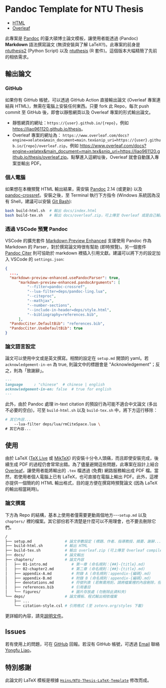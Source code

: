 # Pandoc Template for NTU Thesis

- [HTML](https://yongfu.name/thesis/)
- [Overleaf](https://www.overleaf.com/docs?snip_uri=https://yongfu.name/thesis/overleaf.zip&engine=xelatex&main_document=main.tex)


此專案是 [Pandoc](https://github.com/jgm/pandoc) 的臺大碩博士論文模板，讓使用者能透過 (Pandoc) **Markdown** 語法撰寫論文 (無須安裝與了解 LaTeX!!)。此專案的前身是 [ntuthesis2](https://github.com/liao961120/ntuthesis2) (Python Script) 以及 [ntuthesis](https://github.com/liao961120/ntuthesis) (R 套件)。這個版本大幅精簡了先前的相依需求。


輸出論文
------------------

### GitHub

如果你有 GitHub 帳號，可以透過 GitHub Action 直接輸出論文 (Overleaf 專案連結與 HTML)，無需在電腦上安裝任何東西。只要 fork 此 Repo，每次 push commit 至 GitHub 後，即會以靜態網頁以及 Overleaf 專案的形式輸出論文。

- 靜態網頁的網址：`https://{user}.github.io/{repo}`，例如 <https://liao961120.github.io/thesis>。
- Overleaf 專案的網址為： `https://www.overleaf.com/docs?engine=xelatex&main_document=main.tex&snip_uri=https://{user}.github.io/{repo}/overleaf.zip`，例如 <https://www.overleaf.com/docs?engine=xelatex&main_document=main.tex&snip_uri=https://liao961120.github.io/thesis/overleaf.zip>。點擊進入這網址後，Overleaf 就會自動匯入專案並輸出 PDF。


### 個人電腦

如果想在本機預覽 HTML 輸出結果，需安裝 [Pandoc](https://github.com/jgm/pandoc/releases) 2.14 (或更新) 以及 [pandoc-crossref](https://github.com/lierdakil/pandoc-crossref/releases)。安裝之後，至 Terminal 執行下方指令 (Windows 系統因為沒有 Shell，建議可以安裝 [Git Bash](https://gitforwindows.org)):

```bash
bash build-html.sh  # 輸出 docs/index.html
bash build-tex.sh   # 輸出 docs/overleaf.zip，可上傳至 Overleaf 或是自己輸出成 PDF
```

### 透過 VSCode 預覽 Pandoc

VSCode 的擴充套件 [Markdown Preview Enhanced](https://marketplace.visualstudio.com/items?itemName=shd101wyy.markdown-preview-enhanced) 支援使用 Pandoc 作為 Markdown 的 Parser，對於撰寫論文時很有幫助 (即時預覽)。另一個套件 [Pandoc Citer](https://marketplace.visualstudio.com/items?itemName=notZaki.pandocciter) 則可協助於 markdown 裡插入引用文獻。建議可以將下方的設定加入 VSCode 的 `settings.json`:

```json
{
  ...,
  "markdown-preview-enhanced.usePandocParser": true,
      "markdown-preview-enhanced.pandocArguments": [
          "--filter=pandoc-crossref",
          "--lua-filter=deps/pandoc-ling.lua",
          "--citeproc",
          "--mathjax",
          "--number-sections",
          "--include-in-header=deps/style.html",
          "--bibliography=references.bib",
      ],
  "PandocCiter.DefaultBib": "references.bib",
  "PandocCiter.UseDefaultBib": true
}
```


### 論文語言設定

論文可以使用中文或是英文撰寫。相關的設定在 `setup.md` 開頭的 yaml。若 
`acknowledgement-in-en` 為 true, 則論文中的標題會是 "Acknowledgement"；反之，則為「致謝辭」。

```markdown
---
language     : "chinese"  # chinese | english
acknowledgement-in-en: false  # true for english
---
```

此外，由於 Pandoc 處理 in-text citation 的預設行為可能不適合中文論文 (多出不必要的空白)，可至 `build-html.sh` 以及 `build-tex.sh` 中，將下方這行移除：

```bash
# 其它內容...
    --lua-filter deps/lua/rmCiteSpace.lua \
# 其它內容...
```


使用
------------------

由於 LaTeX ([TeX Live](https://www.tug.org/texlive) 或 [MikTeX](https://miktex.org)) 的安裝十分令人頭痛，而且即使安裝完成，後續生成 PDF 的過程仍會常常出錯。為了儘量避開這些問題，此專案在設計上結合 [Overleaf](https://www.overleaf.com)，讓使用者能將輸出的 `.tex` 檔透過 (免費) 網路服務輸出成 PDF 檔。當然，若使用者個人電腦上已有 LaTeX，也可直接在電腦上輸出 PDF。此外，這裡亦提供一個簡約的 HTML 輸出格式，目的是方便在撰寫時預覽論文 (因為 LaTeX 的輸出相當耗時)。


### 論文撰寫

下方為 Repo 的結構，基本上使用者僅需要更動兩個地方---`setup.md` 以及 `chapters/` 裡的檔案。其它部份若不清楚是什麼可以不用理會，也不要去刪除它們。

```bash
/
├── setup.md               # 論文參數設定 (標題、作者、指導教授、摘要、謝辭...)
├── build-html.sh          # 輸出 HTML
├── build-tex.sh           # 輸出 overleaf.zip (可上傳至 Overleaf compile)
├── docs/                  # 論文輸出
├── chapters/              # 論文內容
│   ├── 01-intro.md           # 第一章 (命名規則：{##}-{title}.md)
│   ├── 02-chapter2.md        # 第二章 (命名規則：{##}-{title}.md)
│   ├── appendix-A.md         # 附錄 A (命名規則：appendix-{編碼}.md)
│   ├── appendix-B.md         # 附錄 B (命名規則：appendix-{編碼}.md)
│   ├── denotations.md        # 符號列表 (若無需用到，請將檔案裡的內容刪除，但勿刪除此檔案)
│   ├── references.bib        # 引用書目
│   └── figures/              # 圖片存放處 (勿刪除此資料夾)
└── deps/                  # 論文模板、程式輸出相依檔案
    ├── ...
    └── citation-style.csl # 引用格式 (至 zotero.org/styles 下載)
```

更詳細的內容，請見[說明文件](https://yongfu.name/thesis/02-pandocSyntax.html)。


Issues
--------------------

若有使用上的問題，可在 [GitHub](https://github.com/liao961120/thesis/issues) 回報。若沒有 GitHub 帳號，可透過 [Email](liao961120@gmail.com) 聯絡 [Yongfu Liao](https://yongfu.name)。


特別感謝
--------------------

此論文的 LaTeX 模板是根據 [`Hsins/NTU-Thesis-LaTeX-Template`](https://github.com/Hsins/NTU-Thesis-LaTeX-Template) 修改而成。
